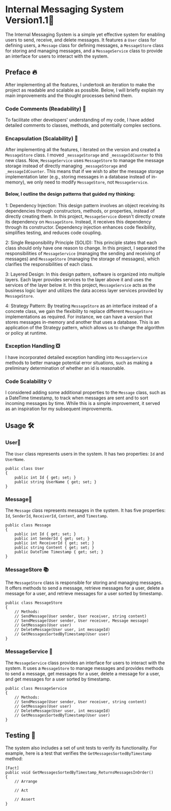 # Internal Messaging System Version1.1📱

The Internal Messaging System is a simple yet effective system for enabling users to send, receive, and delete messages. It features a `User` class for defining users, a `Message` class for defining messages, a `MessageStore` class for storing and managing messages, and a `MessageService` class to provide an interface for users to interact with the system.

## Preface 🔥

After implementing all the features, I undertook an iteration to make the project as readable and scalable as possible. Below, I will briefly explain my main improvements and the thought processes behind them.

### Code Comments (Readability) 📝

To facilitate other developers' understanding of my code, I have added detailed comments to classes, methods, and potentially complex sections.

### Encapsulation (Scalability) 🚀

After implementing all the features, I iterated on the version and created a `MessageStore` class. I moved `_messageStorage` and `_messageIdCounter` to this new class. Now, `MessageService` uses `MessageStore` to manage the message storage instead of directly managing `_messageStorage` and `_messageIdCounter`. This means that if we wish to alter the message storage implementation later (e.g., storing messages in a database instead of in-memory), we only need to modify `MessageStore`, not `MessageService`.

#### Below, I outline the design patterns that guided my thinking:

1: Dependency Injection: This design pattern involves an object receiving its dependencies through constructors, methods, or properties, instead of directly creating them. In this project, `MessageService` doesn't directly create its dependency on `MessageStore`. Instead, it receives this dependency through its constructor. Dependency injection enhances code flexibility, simplifies testing, and reduces code coupling.

2: Single Responsibility Principle (SOLID): This principle states that each class should only have one reason to change. In this project, I separated the responsibilities of `MessageService` (managing the sending and receiving of messages) and `MessageStore` (managing the storage of messages), which clarifies the responsibilities of each class.

3: Layered Design: In this design pattern, software is organized into multiple layers. Each layer provides services to the layer above it and uses the services of the layer below it. In this project, `MessageService` acts as the business logic layer and utilizes the data access layer services provided by `MessageStore`.

4: Strategy Pattern: By treating `MessageStore` as an interface instead of a concrete class, we gain the flexibility to replace different `MessageStore` implementations as required. For instance, we can have a version that stores messages in-memory and another that uses a database. This is an application of the Strategy pattern, which allows us to change the algorithm or policy at runtime.

### Exception Handling ❎

I have incorporated detailed exception handling into `MessageService` methods to better manage potential error situations, such as making a preliminary determination of whether an id is reasonable.

### Code Scalability 💡

I considered adding some additional properties to the `Message` class, such as a DateTime timestamp, to track when messages are sent and to sort incoming messages by time. While this is a simple improvement, it served as an inspiration for my subsequent improvements.

## Usage 🛠

### User👨

The `User` class represents users in the system. It has two properties: `Id` and `UserName`.

```
public class User
{
    public int Id { get; set; }
    public string UserName { get; set; }
}
```

### Message📨

The `Message` class represents messages in the system. It has five properties: `Id`, `SenderId`, `ReceiverId`, `Content`, and `Timestamp`.

```
public class Message
{
    public int Id { get; set; }
    public int SenderId { get; set; }
    public int ReceiverId { get; set; }
    public string Content { get; set; }
    public DateTime Timestamp { get; set; }
}
```

### MessageStore 📚

The `MessageStore` class is responsible for storing and managing messages. It offers methods to send a message, retrieve messages for a user, delete a message for a user, and retrieve messages for a user sorted by timestamp.

```
public class MessageStore
{
    // Methods:
    // SendMessage(User sender, User receiver, string content)
    // SendMessage(User sender, User receiver, Message message)
    // GetMessages(User user)
    // DeleteMessage(User user, int messageId)
    // GetMessagesSortedByTimestamp(User user)
}
```

### MessageService 📡

The `MessageService` class provides an interface for users to interact with the system. It uses a `MessageStore` to manage messages and provides methods to send a message, get messages for a user, delete a message for a user, and get messages for a user sorted by timestamp.

```
public class MessageService
{
    // Methods:
    // SendMessage(User sender, User receiver, string content)
    // GetMessages(User user)
    // DeleteMessage(User user, int messageId)
    // GetMessagesSortedByTimestamp(User user)
}
```

## Testing 🔬

The system also includes a set of unit tests to verify its functionality. For example, here is a test that verifies the `GetMessagesSortedByTimestamp` method:

```
[Fact]
public void GetMessagesSortedByTimestamp_ReturnsMessagesInOrder()
{
    // Arrange

    // Act

    // Assert
}
```
